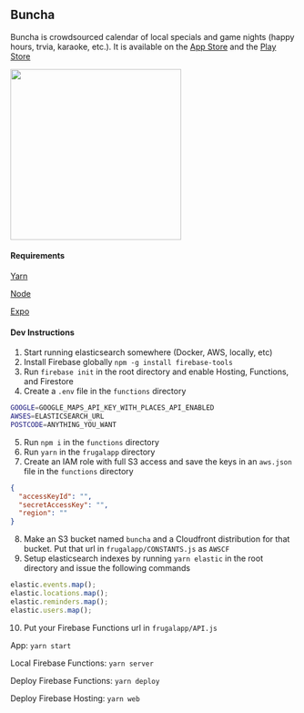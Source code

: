 ## Buncha

Buncha is crowdsourced calendar of local specials and game nights (happy hours, trvia, karaoke, etc.). It is available on the [App Store](https://itunes.apple.com/us/app/buncha-local-calendar/id1440536868?ls=1&mt=8) and the [Play Store](https://play.google.com/store/apps/details?id=me.syousif.LitCal)

<a href="https://buncha.app" target="_blank"><img src="https://i.imgur.com/3GvqGkL.jpg" height="300px" /></a>

#### Requirements

[Yarn](https://yarnpkg.com/)

[Node](https://nodejs.org/)

[Expo](https://expo.io)

#### Dev Instructions

1. Start running elasticsearch somewhere (Docker, AWS, locally, etc)
2. Install Firebase globally `npm -g install firebase-tools`
3. Run `firebase init` in the root directory and enable Hosting, Functions, and Firestore
4. Create a `.env` file in the `functions` directory

```sh
GOOGLE=GOOGLE_MAPS_API_KEY_WITH_PLACES_API_ENABLED
AWSES=ELASTICSEARCH_URL
POSTCODE=ANYTHING_YOU_WANT
```

5. Run `npm i` in the `functions` directory
6. Run `yarn` in the `frugalapp` directory
7. Create an IAM role with full S3 access and save the keys in an `aws.json` file in the `functions` directory

```json
{
  "accessKeyId": "",
  "secretAccessKey": "",
  "region": ""
}
```

8. Make an S3 bucket named `buncha` and a Cloudfront distribution for that bucket. Put that url in `frugalapp/CONSTANTS.js` as `AWSCF`
9. Setup elasticsearch indexes by running `yarn elastic` in the root directory and issue the following commands

```js
elastic.events.map();
elastic.locations.map();
elastic.reminders.map();
elastic.users.map();
```

10. Put your Firebase Functions url in `frugalapp/API.js`

App: `yarn start`

Local Firebase Functions: `yarn server`

Deploy Firebase Functions: `yarn deploy`

Deploy Firebase Hosting: `yarn web`
